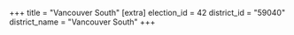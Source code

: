 +++
title = "Vancouver South"
[extra]
election_id = 42
district_id = "59040"
district_name = "Vancouver South"
+++
